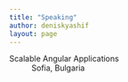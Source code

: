 ```yaml
---
title: "Speaking"
author: deniskyashif
layout: page
---
```


<dl>
<dt>Scalable Angular Applications</dt>
<dd>Sofia, Bulgaria</dd>
</dl>
